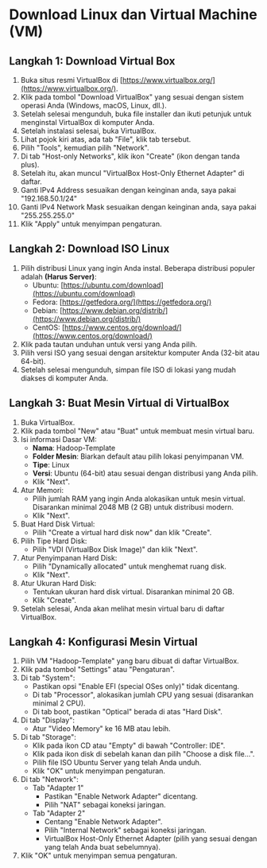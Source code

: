 # **Download Linux dan Virtual Machine (VM)**

## **Langkah 1: Download Virtual Box**

1. Buka situs resmi VirtualBox di [https://www.virtualbox.org/](https://www.virtualbox.org/).
2. Klik pada tombol "Download VirtualBox" yang sesuai dengan sistem operasi Anda (Windows, macOS, Linux, dll.).
3. Setelah selesai mengunduh, buka file installer dan ikuti petunjuk untuk menginstal VirtualBox di komputer Anda.
4. Setelah instalasi selesai, buka VirtualBox.
5. Lihat pojok kiri atas, ada tab "File", klik tab tersebut.
6. Pilih "Tools", kemudian pilih "Network".
7. Di tab "Host-only Networks", klik ikon "Create" (ikon dengan tanda plus).
8. Setelah itu, akan muncul "VirtualBox Host-Only Ethernet Adapter" di daftar.
9. Ganti IPv4 Address sesuaikan dengan keinginan anda, saya pakai "192.168.50.1/24"
10. Ganti IPv4 Network Mask sesuaikan dengan keinginan anda, saya pakai "255.255.255.0"
11. Klik "Apply" untuk menyimpan pengaturan.

## **Langkah 2: Download ISO Linux**

1. Pilih distribusi Linux yang ingin Anda instal. Beberapa distribusi populer adalah **(Harus Server)**:
   - Ubuntu: [https://ubuntu.com/download](https://ubuntu.com/download)
   - Fedora: [https://getfedora.org/](https://getfedora.org/)
   - Debian: [https://www.debian.org/distrib/](https://www.debian.org/distrib/)
   - CentOS: [https://www.centos.org/download/](https://www.centos.org/download/)
2. Klik pada tautan unduhan untuk versi yang Anda pilih.
3. Pilih versi ISO yang sesuai dengan arsitektur komputer Anda (32-bit atau 64-bit).
4. Setelah selesai mengunduh, simpan file ISO di lokasi yang mudah diakses di komputer Anda.

## **Langkah 3: Buat Mesin Virtual di VirtualBox**

1. Buka VirtualBox.
2. Klik pada tombol "New" atau "Buat" untuk membuat mesin virtual baru.
3. Isi informasi Dasar VM:
   - **Nama**: Hadoop-Template
   - **Folder Mesin**: Biarkan default atau pilih lokasi penyimpanan VM.
   - **Tipe**: Linux
   - **Versi**: Ubuntu (64-bit) atau sesuai dengan distribusi yang Anda pilih.
   - Klik "Next".
4. Atur Memori:
   - Pilih jumlah RAM yang ingin Anda alokasikan untuk mesin virtual. Disarankan minimal 2048 MB (2 GB) untuk distribusi modern.
   - Klik "Next".
5. Buat Hard Disk Virtual:
   - Pilih "Create a virtual hard disk now" dan klik "Create".
6. Pilih Tipe Hard Disk:
   - Pilih "VDI (VirtualBox Disk Image)" dan klik "Next".
7. Atur Penyimpanan Hard Disk:
   - Pilih "Dynamically allocated" untuk menghemat ruang disk.
   - Klik "Next".
8. Atur Ukuran Hard Disk:
   - Tentukan ukuran hard disk virtual. Disarankan minimal 20 GB.
   - Klik "Create".
9. Setelah selesai, Anda akan melihat mesin virtual baru di daftar VirtualBox.

## **Langkah 4: Konfigurasi Mesin Virtual**

1. Pilih VM "Hadoop-Template" yang baru dibuat di daftar VirtualBox.
2. Klik pada tombol "Settings" atau "Pengaturan".
3. Di tab "System":
   - Pastikan opsi "Enable EFI (special OSes only)" tidak dicentang.
   - Di tab "Processor", alokasikan jumlah CPU yang sesuai (disarankan minimal 2 CPU).
   - Di tab boot, pastikan "Optical" berada di atas "Hard Disk".
4. Di tab "Display":
   - Atur "Video Memory" ke 16 MB atau lebih.
5. Di tab "Storage":
   - Klik pada ikon CD atau "Empty" di bawah "Controller: IDE".
   - Klik pada ikon disk di sebelah kanan dan pilih "Choose a disk file...".
   - Pilih file ISO Ubuntu Server yang telah Anda unduh.
   - Klik "OK" untuk menyimpan pengaturan.
6. Di tab "Network":
   - Tab "Adapter 1"
     - Pastikan "Enable Network Adapter" dicentang.
     - Pilih "NAT" sebagai koneksi jaringan.
   - Tab "Adapter 2"
     - Centang "Enable Network Adapter".
     - Pilih "Internal Network" sebagai koneksi jaringan.
     - VirtualBox Host-Only Ethernet Adapter (pilih yang sesuai dengan yang telah Anda buat sebelumnya).
7. Klik "OK" untuk menyimpan semua pengaturan.
